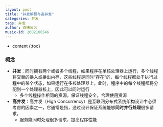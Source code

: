 ```yaml
---
layout: post
title: "并发编程与高并发"
categories: 并发
tags: 并发
author: 百味皆苦
music-id: 2602106546
---
```


* content
{:toc}
### 概念

- **并发**：同时拥有两个或者多个线程，如果程序在单核处理器上运行，多个线程将交替的换入或换出内存，这些线程是同时“存在”的，每个线程都处于执行过程中的某个状态，如果运行在多核处理器上，此时，程序中的每个线程都将分配到一个处理器核上，因此可以同时运行
  - 多个线程操作相同的资源，保证线程安全，合理使用资源
- **高并发**：高并发（High Concurrency）是互联网分布式系统架构设计中必须考虑的因素之一，它通常是指，通过设计保证系统能够**同时并行处理**很多请求。
  - 服务能同时处理很多请求，提高程序性能